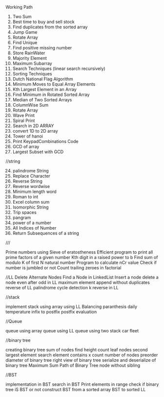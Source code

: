 Working Path

1. Two Sum 
2. Best time to buy and sell stock 
3. Find duplicates from the sorted array
4. Jump Game 
5. Rotate Array
6. Find Unique
7. Find positive missing number
8. Store RainWater
9. Majority Element
10. Maximum Subarray
11. Search Techniques (linear search recursively)
12. Sorting Techniques
13. Dutch National Flag Algorithm
14. Minimum Moves to Equal Array Elements
15. Kth Largest Element in an Array
16. Find Minimum in Rotated Sorted Array
17. Median of Two Sorted Arrays
18. ColumnWise Sum
19. Rotate Array
20. Wave Print
21. Spiral Print
22. Search in 2D ARRAY
23. convert 1D to 2D array
24. Tower of hanoi
25. Print KeypadCombinations Code
26. GCD of array
27. Largest Subset with GCD

//string

24. palindrome String
25. Replace Character
26. Reverse String
27. Reverse wordwise
28. Minimum length word
29. Roman to int
30. Excel column sum
31. Isomorphic String
32. Trip spaces
33. pangram
34. power of a number
35. All Indices of Number
36. Return Subsequences of a string

///

Prime numbers using Sieve of eratostheness
Efficient program to print all prime factors of a given number
Kth digit in a raised power to b
Find sum of modulo K of first N natural number
Program to calculate nCr value
Check if number is jumbled or not
Count trailing zeroes in factorial

//LL
Delete Alternate Nodes
Find a Node in LinkedList
Insert a node 
delete a node
even after odd in LL
maximum element
append without duplicates
reverse of LL
palindrome
cycle detection
k reverse in LL

//stack 

implement stack using array
using LL
Balancing paranthesis
daily temperature
infix to postfix
postfix evaluation

//Queue

queue using array
queue using LL
queue using two stack
car fleet

//binary tree

creating binary tree
sum of nodes
find height
count leaf nodes
second largest element
search element contains x
count number of nodes
preorder
diameter of binary tree
right view of binary tree
serialize and deserialize of binary tree
Maximum Sum Path of Binary Tree
node without sibling

//BST

implementation in BST
search in BST
Print elements in range
check if binary tree iS BST or not
construct BST from a sorted array
BST to sorted LL
